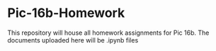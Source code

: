 # Pic-16b-Homework

This repository will house all homework assignments for Pic 16b. The documents uploaded here will be .ipynb files
